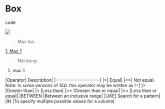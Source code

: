 # Box
code



<img src="https://upload.wikimedia.org/wikipedia/en/e/ea/GO-logo.png">



>Mục lục:

[1. Mục 1](#b)


>Nội dung:

<b name="b"></b>
1. mục 1


|Operator|	Description|
|----------------------|
|=|	Equal|
|<>|	Not equal. Note: In some versions of SQL this operator may be written as !=|
|>	|Greater than|
|<	|Less than|
|>=	|Greater than or equal|
|<=	|Less than or equal|
|BETWEEN	|Between an inclusive range|
|LIKE|	Search for a pattern|
|IN	|To specify multiple possible values for a column|
